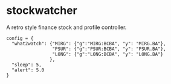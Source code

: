 # stockwatcher
A retro style finance stock and profile controller.

```
config = {
  "what2watch": {"MIRG": {"g":"MIRG:BCBA", "y": "MIRG.BA"},
                 "PSUR": {"g":"PSUR:BCBA", "y": "PSUR.BA"},
                 "LONG": {"g":"LONG:BCBA", "y": "LONG.BA"}
                },
  "sleep": 5,
  "alert": 5.0
}
```
